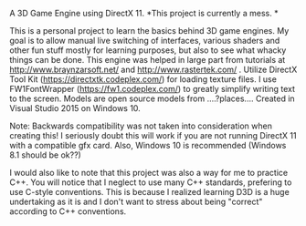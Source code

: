 A 3D Game Engine using DirectX 11.
*This project is currently a mess. *


This is a personal project to learn the basics behind 3D game engines.
My goal is to allow manual live switching of interfaces, various shaders and other fun stuff mostly for learning purposes, but also to see what whacky things can be done.
This engine was helped in large part from tutorials at http://www.braynzarsoft.net/ and http://www.rastertek.com/ .
Utilize DirectX Tool Kit (https://directxtk.codeplex.com/) for loading texture files.
I use FW1FontWrapper (https://fw1.codeplex.com/) to greatly simplify writing text to the screen.
Models are open source models from ....?places....
Created in Visual Studio 2015 on Windows 10.



Note: Backwards compatibility was not taken into consideration when creating this!
I seriously doubt this will work if you are not running DirectX 11 with a compatible gfx card.
Also, Windows 10 is recommended (Windows 8.1 should be ok??)

I would also like to note that this project was also a way for me to practice C++.
You will notice that I neglect to use many C++ standards, prefering to use C-style conventions.
This is because I realized learning D3D is a huge undertaking as it is and I don't want to stress about being "correct" according to C++ conventions.
